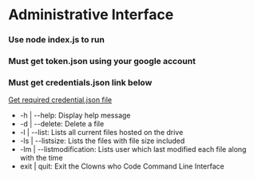 # Administrative Interface

### Use node index.js to run
### Must get token.json using your google account

### Must get credentials.json link below
[Get required credential.json file](https://developers.google.com/drive/api/v3/quickstart/nodejs)


* -h | --help:  Display help message
* -d | --delete:  Delete a file
* -l | --list:  Lists all current files hosted on the drive
* -ls | --listsize:  Lists the files with file size included
* -lm | --listmodification:  Lists user which last modified each file along with the time
* exit | quit:  Exit the Clowns who Code Command Line Interface
